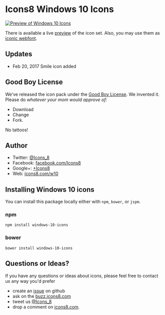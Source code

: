 # Icons8 Windows 10 Icons

[![Preview of Windows 10 Icons](https://cdnd.icons8.com/download/images/win10_preview-1.png)](https://icons8.github.io/windows-10-icons/)

There is available a live [preview](https://icons8.github.io/windows-10-icons/) of the icon set.
Also, you may use them as [iconic webfont](https://icons8.github.io/windows-10-icons/font).


## Updates
* Feb 20, 2017 Smile icon added


## Good Boy License

We’ve released the icon pack under the [Good Boy License](https://icons8.com/good-boy-license/). We invented it. Please do _whatever your mom would approve of:_
* Download
* Change
* Fork.

No tattoos!


## Author

* Twitter: [@Icons_8](https://twitter.com/icons_8)
* Facebook: [facebook.com/Icons8](https://www.facebook.com/Icons8)
* Google+: [+Icons8](https://plus.google.com/+Icons8/posts)
* Web: [icons8.com/w10](https://icons8.com/w10)

## Installing Windows 10 icons

You can install this package locally either with `npm`, `bower`, or `jspm`.

### npm

```shell
npm install windows-10-icons
```

### bower

```shell
bower install windows-10-icons
```

## Questions or Ideas?

If you have any questions or ideas about icons, please feel free to contact us any way you'd prefer
* create an [issue](https://github.com/icons8/windows-10-icons/issues) on github
* ask on the [buzz.icons8.com](http://buzz.icons8.com)
* tweet us [@Icons_8](https://twitter.com/icons_8)
* drop a comment on [icons8.com](https://icons8.com/w10).
